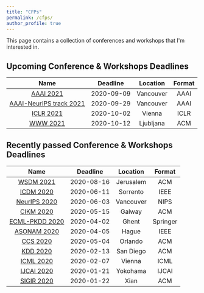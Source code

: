 ```yaml
---
title: "CFPs"
permalink: /cfps/
author_profile: true
---
```


This page contains a collection of conferences and workshops that I'm interested in. 

## Upcoming Conference & Workshops Deadlines

| Name                                                                  | Deadline   | Location      | Format 	|
| :-------------------------------------------------------------------: | :--------: | :-----------: | :------: |
| [AAAI 2021](https://aaai.org/Conferences/AAAI-21/)                    | 2020-09-09 | Vancouver     | AAAI     |
| [AAAI-NeurIPS track 2021](https://aaai.org/Conferences/AAAI-21/)      | 2020-09-29 | Vancouver     | AAAI     |
| [ICLR 2021](https://iclr.cc/Conferences/2021)                         | 2020-10-02 | Vienna        | ICLR     |
| [WWW 2021](http://www2021.thewebconf.org/)                            | 2020-10-12 | Ljubljana     | ACM      |

## Recently passed Conference & Workshops Deadlines

| Name                                                                  | Deadline   | Location      | Format   |
| :-------------------------------------------------------------------: | :--------: | :-----------: | :------: |
| [WSDM 2021](http://www.wsdm-conference.org/2021/)                     | 2020-08-16 | Jerusalem     | ACM      |
| [ICDM 2020](http://icdm2020.bigke.org/)                               | 2020-06-11 | Sorrento      | IEEE   	| 
| [NeurIPS 2020](https://nips.cc/Conferences/2020/)                     | 2020-06-03 | Vancouver     | NIPS   	|
| [CIKM 2020](https://cikm2020.org/)                                    | 2020-05-15 | Galway        | ACM    	|
| [ECML-PKDD 2020](https://ecmlpkdd2020.net/)             				| 2020-04-02 | Ghent       	 | Springer	|
| [ASONAM 2020](http://asonam.cpsc.ucalgary.ca/2020/index.php)          | 2020-04-05 | Hague       	 | IEEE    	|
| [CCS 2020](https://www.sigsac.org/ccs/CCS2020/index.html)             | 2020-05-04 | Orlando       | ACM    	|
| [KDD 2020](https://www.kdd.org/kdd2020/)                              | 2020-02-13 | San Diego     | ACM      |
| [ICML 2020](https://icml.cc/)                                         | 2020-02-07 | Vienna	     | ICML     |
| [IJCAI 2020](https://ijcai20.org/)                                    | 2020-01-21 | Yokohama      | IJCAI    |
| [SIGIR 2020](https://sigir.org/sigir2020/)                            | 2020-01-22 | Xian          | ACM      |
